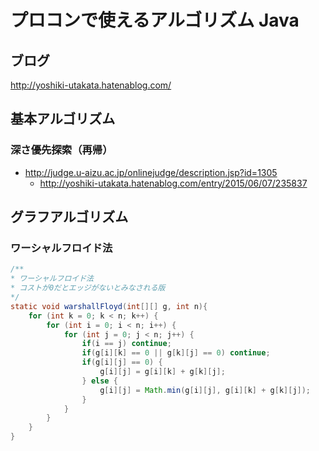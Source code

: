 プロコンで使えるアルゴリズム Java
====

## ブログ

http://yoshiki-utakata.hatenablog.com/

## 基本アルゴリズム

### 深さ優先探索（再帰）

* http://judge.u-aizu.ac.jp/onlinejudge/description.jsp?id=1305
  * http://yoshiki-utakata.hatenablog.com/entry/2015/06/07/235837


## グラフアルゴリズム

### ワーシャルフロイド法

```java
/**
* ワーシャルフロイド法
* コストが0だとエッジがないとみなされる版
*/
static void warshallFloyd(int[][] g, int n){
	for (int k = 0; k < n; k++) {
		for (int i = 0; i < n; i++) {
			for (int j = 0; j < n; j++) {
				if(i == j) continue;
				if(g[i][k] == 0 || g[k][j] == 0) continue;
				if(g[i][j] == 0) {
					g[i][j] = g[i][k] + g[k][j];
				} else {
					g[i][j] = Math.min(g[i][j], g[i][k] + g[k][j]);
				}
			}
		}
	}
}
```
